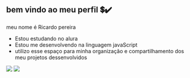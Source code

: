 ## bem vindo ao meu perfil 💲✔️

meu nome é Ricardo pereira

- Estou estudando no alura
- Estou me desenvolvendo na linguagem javaScript
- utilizo esse espaço para minha organização e compartilhamento dos meu projetos dessenvolvidos


 ![](https://media1.tenor.com/m/QcnDsdZL6v8AAAAC/bnha-kirishima.gif ) ![](https://media1.tenor.com/m/bsEk4UC5ytcAAAAC/kirishima-eijiro-bakugo-katsuki.gif)  
